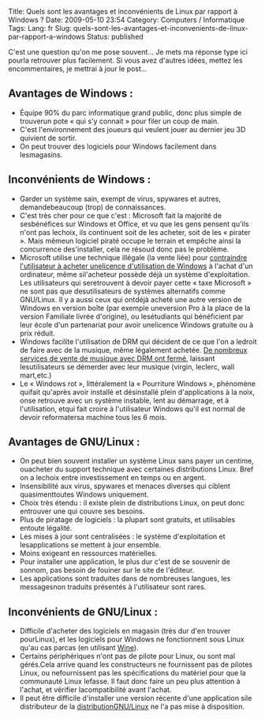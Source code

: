 Title: Quels sont les avantages et inconvénients de Linux par rapport à Windows ?
Date: 2009-05-10 23:54
Category: Computers / Informatique
Tags:
Lang: fr
Slug: quels-sont-les-avantages-et-inconvenients-de-linux-par-rapport-a-windows
Status: published

C'est une question qu'on me pose souvent... Je mets ma réponse type ici pourla retrouver plus facilement. Si vous avez d'autres idées, mettez les encommentaires, je mettrai à jour le post...

Avantages de Windows :
----------------------

-   Équipe 90% du parc informatique grand public, donc plus simple de trouverun pote « qui s'y connait » pour filer un coup de main.
-   C'est l'environnement des joueurs qui veulent jouer au dernier jeu 3D quivient de sortir.
-   On peut trouver des logiciels pour Windows facilement dans lesmagasins.

Inconvénients de Windows :
--------------------------

-   Garder un système sain, exempt de virus, spywares et autres, demandebeaucoup (trop) de connaissances.
-   C'est très cher pour ce que c'est : Microsoft fait la majorité de sesbénéfices sur Windows et Office, et vu que les gens pensent qu'ils n'ont pas lechoix, ils continuent soit de les acheter, soit de les « pirater ». Mais mêmeun logiciel piraté occupe le terrain et empêche ainsi la concurrence des'installer, cela ne résoud donc pas le problème.
-   Microsoft utilise une technique illégale (la vente liée) pour [contraindre l'utilisateur à acheter unelicence d'utilisation de Windows](http://www.racketiciel.info) à l'achat d'un ordinateur, même sil'acheteur possède déjà un système d'exploitation. Les utilisateurs qui seretrouvent à devoir payer cette « taxe Microsoft » ne sont pas que desutilisateurs de systèmes alternatifs comme GNU/Linux. Il y a aussi ceux qui ontdéjà acheté une autre version de Windows en version boîte (par exemple uneversion Pro à la place de la version Familiale livrée d'origine), ou lesétudiants qui bénéficient par leur école d'un partenariat pour avoir unelicence Windows gratuite ou à prix réduit.
-   Windows facilite l'utilisation de DRM qui décident de ce que l'on a ledroit de faire avec de la musique, même légalement achetée. [De nombreux services de vente de musique avec DRM ont fermé](http://www.numerama.com/magazine/10738-Le-geant-des-supermarches-aux-USA-ferme-ses-serveurs-de-DRM.html), laissant lesutilisateurs se démerder avec leur musique (virgin, leclerc, wall mart,etc.)
-   Le « Windows rot », littéralement la « Pourriture Windows », phénomène quifait qu'après avoir installé et désinstallé plein d'applications à la noix, onse retrouve avec un système instable, lent au démarrage, et à l'utilisation, etqui fait croire à l'utilisateur Windows qu'il est normal de devoir reformatersa machine tous les 6 mois.

Avantages de GNU/Linux :
------------------------

-   On peut bien souvent installer un système Linux sans payer un centime, ouacheter du support technique avec certaines distributions Linux. Bref on a lechoix entre investissement en temps ou en argent.
-   Insensibilité aux virus, spywares et menaces diverses qui ciblent quasimenttoutes Windows uniquement.
-   Choix très étendu : il existe plein de distributions Linux, on peut donc entrouver une qui couvre ses besoins.
-   Plus de piratage de logiciels : la plupart sont gratuits, et utilisables entoute légalité.
-   Les mises à jour sont centralisées : le système d'exploitation et lesapplications se mettent à jour ensemble.
-   Moins exigeant en ressources matérielles.
-   Pour installer une application, le plus dur c'est de se souvenir de sonnom, pas besoin de fouiner sur le site de l'éditeur.
-   Les applications sont traduites dans de nombreuses langues, les messagesnon traduits présentés à l'utilisateur sont rares.

Inconvénients de GNU/Linux :
----------------------------

-   Difficile d'acheter des logiciels en magasin (très dur d'en trouver pourLinux), et les logiciels pour Windows ne fonctionnent sous Linux qu'au cas parcas (en utilisant [Wine](http://fr.wikipedia.org/wiki/Wine)).
-   Certains périphériques n'ont pas de pilote pour Linux, ou sont mal gérés.Cela arrive quand les constructeurs ne fournissent pas de pilotes Linux, ou nefournissent pas les spécifications du matériel pour que la communauté Linux lefasse. Il faut donc faire un peu plus attention à l'achat, et vérifier lacompatibilité avant l'achat.
-   Il peut être difficile d'installer une version récente d'une application sile distributeur de la [distributionGNU/Linux](http://fr.wikipedia.org/wiki/Distribution_GNU/Linux) ne l'a pas mise à disposition.

